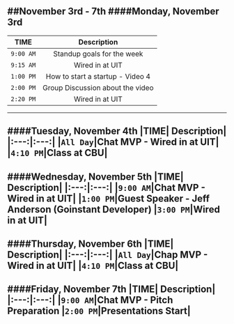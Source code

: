 ##November 3rd - 7th
####Monday, November 3rd
---
|TIME| Description|
|:---:|:---:|
|`9:00 AM`|Standup goals for the week|
|`9:15 AM`|Wired in at UIT|
|`1:00 PM`|How to start a startup - Video 4|
|`2:00 PM`|Group Discussion about the video|
|`2:20 PM` | Wired in at UIT|
---
####Tuesday, November 4th
|TIME| Description|
|:---:|:---:|
|`All Day`|Chat MVP - Wired in at UIT|
|`4:10 PM`|Class at CBU|
---
####Wednesday, November 5th
|TIME| Description|
|:---:|:---:|
|`9:00 AM`|Chat MVP - Wired in at UIT|
|`1:00 PM`|Guest Speaker - Jeff Anderson (Goinstant Developer)
|`3:00 PM`|Wired in at UIT|
---
####Thursday, November 6th
|TIME| Description|
|:---:|:---:|
|`All Day`|Chap MVP - Wired in at UIT|
|`4:10 PM`|Class at CBU|
---
####Friday, November 7th
|TIME| Description|
|:---:|:---:|
|`9:00 AM`|Chat MVP - Pitch Preparation
|`2:00 PM`|Presentations Start|
---
